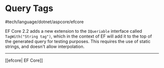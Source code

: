 # Query Tags
 #tech/language/dotnet/aspcore/efcore

EF Core 2.2 adds a new extension to the `IQueriable` interface called `TagWith("String tag")`, which in the context of EF will add it to the top of the generated query for testing purposes. This requires the use of static strings, and doesn't allow interpolation. 

---

[[efcore| EF Core]]